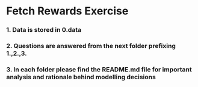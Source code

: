 # Fetch Rewards Exercise

### 1. Data is stored in 0.data

### 2. Questions are answered from the next folder prefixing 1.,2.,3.

### 3. In each folder please find the README.md file for important analysis and rationale behind modelling decisions
